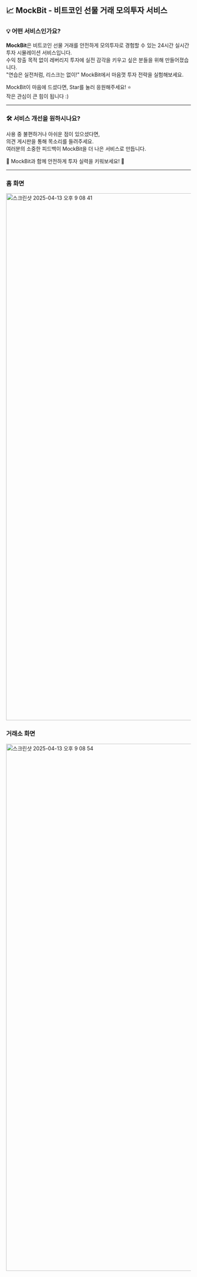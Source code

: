 ## 📈 **MockBit** - 비트코인 선물 거래 모의투자 서비스


### 💡 어떤 서비스인가요?
**MockBit**은 비트코인 선물 거래를 안전하게 모의투자로 경험할 수 있는 24시간 실시간 투자 시뮬레이션 서비스입니다.  
수익 창출 목적 없이 레버리지 투자에 실전 감각을 키우고 싶은 분들을 위해 만들어졌습니다.  
"연습은 실전처럼, 리스크는 없이!" MockBit에서 마음껏 투자 전략을 실험해보세요.

MockBit이 마음에 드셨다면, Star를 눌러 응원해주세요! ⭐️  
작은 관심이 큰 힘이 됩니다 :)

---
### 🛠 서비스 개선을 원하시나요?
사용 중 불편하거나 아쉬운 점이 있으셨다면,  
의견 게시판을 통해 목소리를 들려주세요.  
여러분의 소중한 피드백이 MockBit을 더 나은 서비스로 만듭니다.

🙏 MockBit과 함께 안전하게 투자 실력을 키워보세요! 🚀

---
### 홈 화면
<img width="1437" alt="스크린샷 2025-04-13 오후 9 08 41" src="https://github.com/user-attachments/assets/e76040e3-5a46-4807-b227-28a76229dcfa" />


### 거래소 화면
<img width="1437" alt="스크린샷 2025-04-13 오후 9 08 54" src="https://github.com/user-attachments/assets/62e8a614-d3d9-4f10-9f00-c37b34f49c61" />

